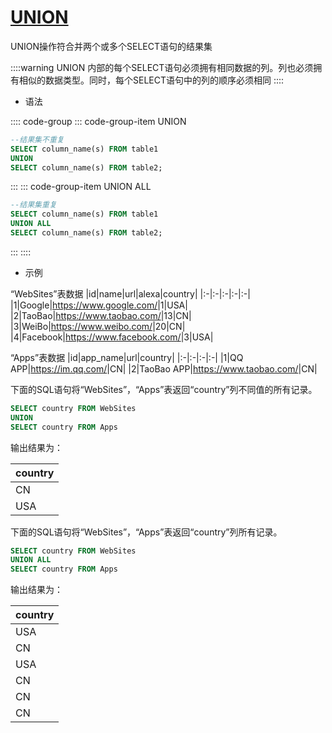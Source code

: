# [UNION](https://docs.microsoft.com/zh-cn/sql/t-sql/language-elements/set-operators-union-transact-sql?view=sql-server-ver15)

UNION操作符合并两个或多个SELECT语句的结果集

::::warning
UNION 内部的每个SELECT语句必须拥有相同数据的列。列也必须拥有相似的数据类型。同时，每个SELECT语句中的列的顺序必须相同
::::

- 语法

:::: code-group
::: code-group-item UNION

```sql
--结果集不重复
SELECT column_name(s) FROM table1
UNION
SELECT column_name(s) FROM table2;
```

:::
::: code-group-item UNION ALL

```sql
--结果集重复
SELECT column_name(s) FROM table1
UNION ALL
SELECT column_name(s) FROM table2;
```

:::
::::

- 示例

“WebSites”表数据
|id|name|url|alexa|country|
|:-|:-|:-|:-|:-|
|1|Google|<https://www.google.com/>|1|USA|
|2|TaoBao|<https://www.taobao.com/>|13|CN|
|3|WeiBo|<https://www.weibo.com/>|20|CN|
|4|Facebook|<https://www.facebook.com/>|3|USA|

“Apps”表数据
|id|app_name|url|country|
|:-|:-|:-|:-|
|1|QQ APP|<https://im.qq.com/>|CN|
|2|TaoBao APP|<https://www.taobao.com/>|CN|

下面的SQL语句将“WebSites”，“Apps”表返回“country”列不同值的所有记录。

```sql
SELECT country FROM WebSites
UNION
SELECT country FROM Apps
```

输出结果为：

|country|
|:-|
|CN|
|USA|

下面的SQL语句将“WebSites”，“Apps”表返回“country”列所有记录。

```sql
SELECT country FROM WebSites
UNION ALL
SELECT country FROM Apps
```

输出结果为：

|country|
|:-|
|USA|
|CN|
|USA|
|CN|
|CN|
|CN|
